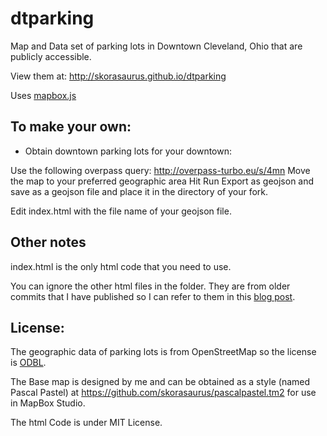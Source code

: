 dtparking
=========

Map and Data set of parking lots in Downtown Cleveland, Ohio that are publicly accessible. 

View them at: http://skorasaurus.github.io/dtparking 

Uses [mapbox.js](https://www.mapbox.com/mapbox.js)

## To make your own:

- Obtain downtown parking lots for your downtown: 

Use the following overpass query: http://overpass-turbo.eu/s/4mn
Move the map to your preferred geographic area 
Hit Run 
Export as geojson and save as a geojson file and place it in the directory of your fork. 


Edit index.html with the file name of your geojson file. 


## Other notes

index.html is the only html code that you need to use. 

You can ignore the other html files in the folder. They are from older commits that I have published so I can refer to them in this [blog post](https://skorasaurus.wordpress.com/2014/08/24/how-i-styled-polygons-in-mapbox-js-from-an-external-geojson-file/). 


## License: 

The geographic data of parking lots is from OpenStreetMap so the license is [ODBL](http://www.openstreetmap.org/copyright). 

The Base map is designed by me and can be obtained as a style (named Pascal Pastel) at https://github.com/skorasaurus/pascalpastel.tm2 for use in MapBox Studio.

The html Code is under MIT License. 